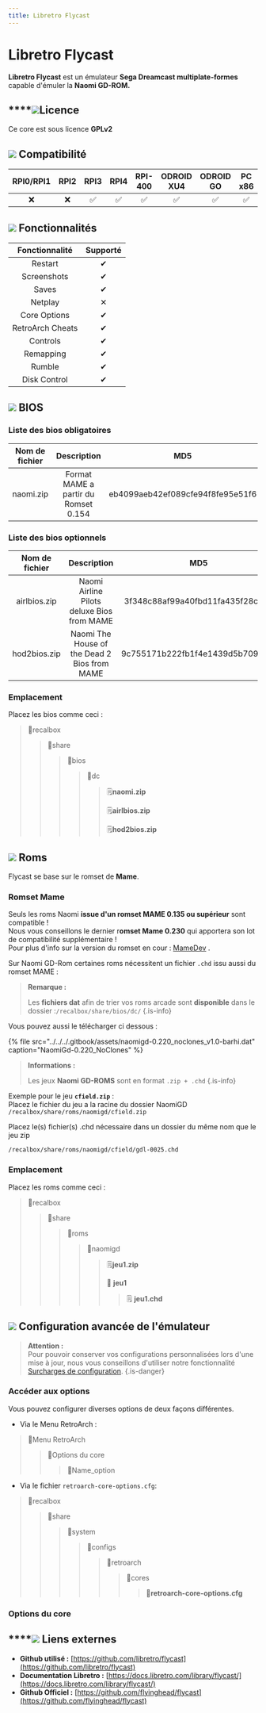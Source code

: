 ```yaml
---
title: Libretro Flycast
---
```


# Libretro Flycast

**Libretro Flycast** est un émulateur **Sega Dreamcast multiplate-formes** capable d'émuler la **Naomi GD-ROM.**

## \*\*\*\*![](/migration-images/emulateurs/arcade/naomi-gd-rom/gerald-g-parchment-background-or-border-5.svg)**Licence**

Ce core est sous licence **GPLv2**

## ![](/migration-images/emulateurs/arcade/naomi-gd-rom/compatibility.png) Compatibilité

| RPI0/RPI1 | RPI2 | RPI3 | RPI4 | RPI-400 | ODROID XU4 | ODROID GO | PC x86 | PC x86\_64 |
| :---: | :---: | :---: | :---: | :---: | :---: | :---: | :---: | :---: |
| ❌ | ❌ | ✅ | ✅ | ✅ | ✅ | ✅ | ✅ | ✅ |

## ![](/migration-images/emulateurs/arcade/naomi-gd-rom/cogwheel-145804_640.png) Fonctionnalités

| Fonctionnalité | Supporté |
| :---: | :---: |
| Restart | ✔ |
| Screenshots | ✔ |
| Saves | ✔ |
| Netplay | ✕ |
| Core Options | ✔ |
| RetroArch Cheats | ✔ |
| Controls | ✔ |
| Remapping | ✔ |
| Rumble | ✔ |
| Disk Control | ✔ |

## ![](/migration-images/emulateurs/arcade/naomi-gd-rom/tqfp32.svg) BIOS

### Liste des bios **obligatoires**

| Nom de fichier | Description | **MD5** | Fourni |
| :---: | :---: | :---: | :---: |
| naomi.zip | Format MAME a partir du Romset 0.154 | eb4099aeb42ef089cfe94f8fe95e51f6 | ❌ |

### Liste des bios **optionnels**

| Nom de fichier | **Description** | MD5 | Fourni |
| :---: | :---: | :---: | :---: |
| airlbios.zip | Naomi Airline Pilots deluxe Bios from MAME | 3f348c88af99a40fbd11fa435f28c69d | ❌ |
| hod2bios.zip | Naomi The House of the Dead 2 Bios from MAME | 9c755171b222fb1f4e1439d5b709dbf1 | ❌ |

### **Emplacement**

Placez les bios comme ceci :

> 📁recalbox
>
> > 📁share
> >
> > > 📁bios
> > >
> > > > 📁dc
> > > >
> > > > > 🗒**naomi.zip**
> > > > >
> > > > > 🗒**airlbios.zip**
> > > > >
> > > > > 🗒**hod2bios.zip**

## ![](/migration-images/emulateurs/arcade/naomi-gd-rom/rom-30098_640.png) Roms

Flycast se base sur le romset de **Mame**.

### Romset Mame

Seuls les roms Naomi **issue d'un romset MAME 0.135 ou supérieur** sont compatible !   
Nous vous conseillons le dernier r**omset Mame 0.230** qui apportera son lot de compatibilité supplémentaire !  
Pour plus d'info sur la version du romset en cour : [MameDev](https://www.mamedev.org/release.html) .

Sur Naomi GD-Rom certaines roms nécessitent un fichier `.chd` issu aussi du romset MAME :


>**Remarque :**
>
>Les **fichiers dat** afin de trier vos roms arcade sont **disponible** dans le dossier :`/recalbox/share/bios/dc/`
{.is-info}

Vous pouvez aussi le télécharger ci dessous :

{% file src="../../../.gitbook/assets/naomigd-0.220\_noclones\_v1.0-barhi.dat" caption="NaomiGd-0.220\_NoClones" %}


>**Informations :**
>
>Les jeux **Naomi GD-ROMS**  sont en format `.zip + .chd` 
{.is-info}

Exemple pour le jeu **`cfield.zip`** :  
Placez le fichier du jeu a la racine du dossier NaomiGD   
`/recalbox/share/roms/naomigd/cfield.zip`

Placez le\(s\) fichier\(s\) .chd nécessaire dans un dossier du même nom que le jeu zip

`/recalbox/share/roms/naomigd/cfield/gdl-0025.chd`

### **Emplacement**

Placez les roms comme ceci : 

> 📁recalbox
>
> > 📁share
> >
> > > 📁roms
> > >
> > > > 📁naomigd
> > > >
> > > > > 🗒**jeu1.zip**
> > > > >
> > > > > 📁 **jeu1**
> > > > >
> > > > > > 🗒 **jeu1.chd**

## ![](/migration-images/emulateurs/arcade/naomi-gd-rom/hammer-28636_640.png) Configuration avancée de l'émulateur


>**Attention :**  
>Pour pouvoir conserver vos configurations personnalisées lors d'une mise à jour, nous vous conseillons d'utiliser notre fonctionnalité [Surcharges de configuration](/fr/usage-avance/surcharge-de-configuration).
{.is-danger}

### Accéder aux options

Vous pouvez configurer diverses options de deux façons différentes.

* Via le Menu RetroArch :

> 📁Menu RetroArch
>
> > 📁Options du core
> >
> > > 🧩Name\_option

* Via le fichier `retroarch-core-options.cfg`:

> 📁recalbox
>
> > 📁share
> >
> > > 📁system
> > >
> > > > 📁configs
> > > >
> > > > > 📁retroarch
> > > > >
> > > > > > 📁cores
> > > > > >
> > > > > > > 🧩**retroarch-core-options.cfg**

### Options du core

## \*\*\*\*![](/migration-images/emulateurs/arcade/naomi-gd-rom/kisspng-web-development-world-wide-web-computer-icons-webs-world-wide-web-icon-png-5ab05c24477216.4540070115215073642927.png) **Liens externes**

* **Github utilisé :** [https://github.com/libretro/flycast](https://github.com/libretro/flycast)
* **Documentation Libretro :** [https://docs.libretro.com/library/flycast/](https://docs.libretro.com/library/flycast/)
* **Github Officiel :** [https://github.com/flyinghead/flycast](https://github.com/flyinghead/flycast)


